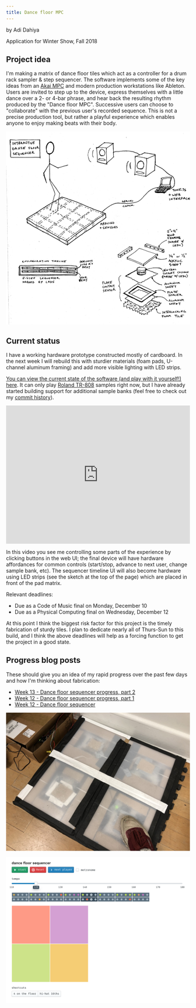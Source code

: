 ```yaml
---
title: Dance floor MPC
---
```


by Adi Dahiya

Application for Winter Show, Fall 2018

## Project idea

I'm making a matrix of dance floor tiles which act as a controller for a drum rack sampler & step sequencer. The software implements some of the key ideas from an [Akai MPC](https://en.wikipedia.org/wiki/Akai_MPC) and modern production workstations like Ableton. Users are invited to step up to the device, express themselves with a little dance over a 2- or 4-bar phrase, and hear back the resulting rhythm produced by the "Dance floor MPC". Successive users can choose to "collaborate" with the previous user's recorded sequence. This is not a precise production tool, but rather a playful experience which enables anyone to enjoy making beats with their body.

![dance-floor-6](../blog/itp/physical-computing/final-project-images/dance-floor-6.jpg)

## Current status

I have a working hardware prototype constructed mostly of cardboard. In the next week I will rebuild this with sturdier materials (foam pads, U-channel aluminum framing) and add more visible lighting with LED strips.

[You can view the current state of the software (and play with it yourself!) here](/projects/physical-computing/dance-floor-sequencer). It can only play [Roland TR-808](https://en.wikipedia.org/wiki/Roland_TR-808) samples right now, but I have already started building support for additional sample banks (feel free to check out my [commit history](https://github.com/adidahiya/website/commits/develop/src/pages/projects/physical-computing)).

<div style="padding:75% 0 0 0;position:relative;"><iframe src="https://player.vimeo.com/video/304532875?loop=1&title=0&byline=0&portrait=0" style="position:absolute;top:0;left:0;width:100%;height:100%;" frameborder="0" webkitallowfullscreen mozallowfullscreen allowfullscreen></iframe></div><script src="https://player.vimeo.com/api/player.js"></script>

In this video you see me controlling some parts of the experience by clicking buttons in the web UI; the final device will have hardware affordances for common controls (start/stop, advance to next user, change sample bank, etc). The sequencer timeline UI will also become hardware using LED strips (see the sketch at the top of the page) which are placed in front of the pad matrix.

Relevant deadlines:

- Due as a Code of Music final on Monday, December 10
- Due as a Physical Computing final on Wednesday, December 12

At this point I think the biggest risk factor for this project is the timely fabrication of sturdy tiles. I plan to dedicate nearly all of Thurs-Sun to this build, and I think the above deadlines will help as a forcing function to get the project in a good state.

## Progress blog posts

These should give you an idea of my rapid progress over the past few days and how I'm thinking about fabrication:

- [Week 13 - Dance floor sequencer progress, part 2](../../blog/itp/physical-computing/week-13-dance-floor-progress)
- [Week 12 - Dance floor sequencer progress, part 1](../../blog/itp/physical-computing/week-12-dance-floor-progress)
- [Week 12 - Dance floor sequencer](../../blog/itp/physical-computing/week-12-dance-floor-sequencer)

![dance-floor-8](../blog/itp/physical-computing/final-project-images/dance-floor-8.jpg)

![sequencer-ui-1](../blog/itp/physical-computing/final-project-images/sequencer-ui-1.png)
